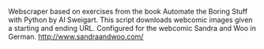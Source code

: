 Webscraper based on exercises from the book Automate the Boring Stuff with Python by Al Sweigart.
This script downloads webcomic images given a starting and ending URL.
Configured for the webcomic Sandra and Woo in German.
http://www.sandraandwoo.com/
